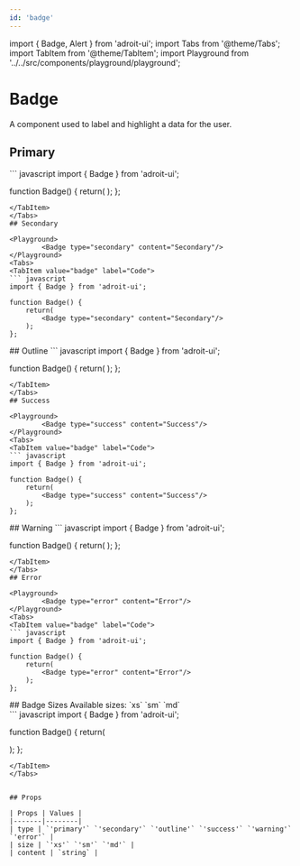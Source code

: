 ```yaml
---
id: 'badge'
---
```

import { Badge, Alert } from 'adroit-ui';
import Tabs from '@theme/Tabs';
import TabItem from '@theme/TabItem';
import Playground from '../../src/components/playground/playground';

# Badge
A component used to label and highlight a data for the user.

## Primary 

<Playground>
        <Badge type="primary" content="Primary"/>
</Playground>
<Tabs>
<TabItem value="badge" label="Code">
``` javascript
import { Badge } from 'adroit-ui';

function Badge() {
    return(
        <Badge type="primary" content="Primary"/>
    );
};
```
</TabItem>
</Tabs>
## Secondary 

<Playground>
        <Badge type="secondary" content="Secondary"/>
</Playground>
<Tabs>
<TabItem value="badge" label="Code">
``` javascript
import { Badge } from 'adroit-ui';

function Badge() {
    return(
        <Badge type="secondary" content="Secondary"/>
    );
};
```
</TabItem>
</Tabs>
## Outline 

<Playground>
        <Badge type="outline" content="Outline"/>
</Playground>
<Tabs>
<TabItem value="badge" label="Code">
``` javascript
import { Badge } from 'adroit-ui';

function Badge() {
    return(
        <Badge type="outline" content="Outline"/>
    );
};
```
</TabItem>
</Tabs>
## Success 

<Playground>
        <Badge type="success" content="Success"/>
</Playground>
<Tabs>
<TabItem value="badge" label="Code">
``` javascript
import { Badge } from 'adroit-ui';

function Badge() {
    return(
        <Badge type="success" content="Success"/>
    );
};
```
</TabItem>
</Tabs>
## Warning 

<Playground>
        <Badge type="warning" content="Warning"/>
</Playground>
<Tabs>
<TabItem value="badge" label="Code">
``` javascript
import { Badge } from 'adroit-ui';

function Badge() {
    return(
        <Badge type="warning" content="Warning"/>
    );
};
```
</TabItem>
</Tabs>
## Error 

<Playground>
        <Badge type="error" content="Error"/>
</Playground>
<Tabs>
<TabItem value="badge" label="Code">
``` javascript
import { Badge } from 'adroit-ui';

function Badge() {
    return(
        <Badge type="error" content="Error"/>
    );
};
```
</TabItem>
</Tabs>
## Badge Sizes 
Available sizes: `xs` `sm` `md`
<Playground>
    <div className="flex gap-4 items-center">
        <Badge size="xs"/>
        <Badge size="sm"/>
        <Badge size="md"/>
    </div>
</Playground>
<Tabs>
<TabItem value="badge" label="Code">
``` javascript
import { Badge } from 'adroit-ui';

function Badge() {
    return(
        <div className="flex gap-4 items-center">
            <Badge size="xs"/>
            <Badge size="sm"/>
            <Badge size="md"/>
        </div>
    );
};
```
</TabItem>
</Tabs>


## Props

| Props | Values |
|-------|--------|
| type | `'primary'` `'secondary'` `'outline'` `'success'` `'warning'` `'error'` |
| size | `'xs'` `'sm'` `'md'` |
| content | `string` |